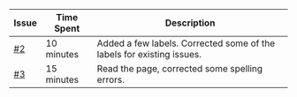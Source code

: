 | Issue              | Time Spent          | Description                                              |
|--------------------|---------------------|----------------------------------------------------------|
|  <a href="https://github.com/swe574-group2/swe574/issues/2">#2</a>                | 10 minutes          | Added a few labels. Corrected some of the labels for existing issues.|
|  <a href="https://github.com/swe574-group2/swe574/issues/3">#3</a>                | 15 minutes          | Read the page, corrected some spelling errors. |
